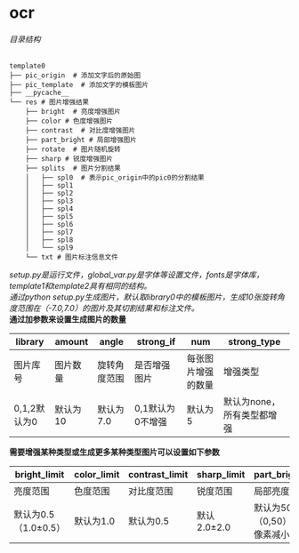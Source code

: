 # ocr
###### 目录结构
```
template0
├── pic_origin  # 添加文字后的原始图
├── pic_template  # 添加文字的模板图片
├── __pycache__
└── res # 图片增强结果
    ├── bright  # 亮度增强图片
    ├── color # 色度增强图片
    ├── contrast  # 对比度增强图片
    ├── part_bright # 局部增强图片
    ├── rotate  # 图片随机旋转
    ├── sharp # 锐度增强图片
    ├── splits  # 图片分割结果
    │   ├── spl0  # 表示pic_origin中的pic0的分割结果
    │   ├── spl1
    │   ├── spl2
    │   ├── spl3
    │   ├── spl4
    │   ├── spl5
    │   ├── spl6
    │   ├── spl7
    │   ├── spl8
    │   └── spl9
    └── txt # 图片标注信息文件

```
*setup.py是运行文件，global_var.py是字体等设置文件，fonts是字体库，template1和template2具有相同的结构。*  
*通过python setup.py生成图片，默认取library0中的模板图片，生成10张旋转角度范围在（-7.0,7.0）的图片及其切割结果和标注文件。*  
**通过加参数来设置生成图片的数量**

| library | amount | angle | strong_if | num | strong_type |
| ------ | ------ | ------ | ------ | ------ | ------ |
| 图片库号 | 图片数量 | 旋转角度范围 | 是否增强图片 | 每张图片增强的数量 | 增强类型 |
| 0,1,2默认为0 | 默认为10 | 默认为7.0 | 0,1默认为0不增强 | 默认为5 | 默认为none，所有类型都增强 |  

**需要增强某种类型或生成更多某种类型图片可以设置如下参数**  


| bright_limit | color_limit | contrast_limit | sharp_limit | part_bright_coe |
| ------ | ------ | ------ | ------ | ------ | 
| 亮度范围 | 色度范围 | 对比度范围 | 锐度范围 | 局部亮度 | 
| 默认为0.5（1.0±0.5） | 默认为1.0 | 默认为0.5 | 默认2.0±2.0 | 默认为50（0,50）该区域像素减小的值 | 
